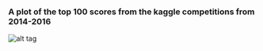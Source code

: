 




### A plot of the top 100 scores from the kaggle competitions from 2014-2016
![alt tag](https://github.com/jeremypmobley/cbb_data/output/kaggle_top_100.png)